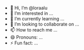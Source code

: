 - 👋 Hi, I’m @loraalu
- 👀 I’m interested in ...
- 🌱 I’m currently learning ...
- 💞️ I’m looking to collaborate on ...
- 📫 How to reach me ...
- 😄 Pronouns: ...
- ⚡ Fun fact: ...

<!---
loraalu/loraalu is a ✨ special ✨ repository because its `README.md` (this file) appears on your GitHub profile.
You can click the Preview link to take a look at your changes.
--->
